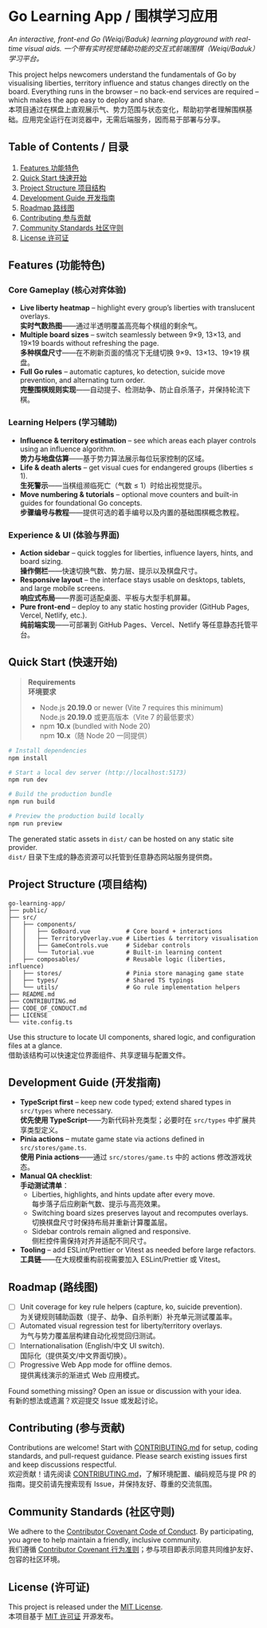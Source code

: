 # Go Learning App / 围棋学习应用

*An interactive, front-end Go (Weiqi/Baduk) learning playground with real-time visual aids.*
*一个带有实时视觉辅助功能的交互式前端围棋（Weiqi/Baduk）学习平台。*

This project helps newcomers understand the fundamentals of Go by visualising liberties, territory influence and status changes directly on the board. Everything runs in the browser – no back-end services are required – which makes the app easy to deploy and share.  
本项目通过在棋盘上直观展示气、势力范围与状态变化，帮助初学者理解围棋基础。应用完全运行在浏览器中，无需后端服务，因而易于部署与分享。

## Table of Contents / 目录

1. [Features 功能特色](#features-功能特色)
2. [Quick Start 快速开始](#quick-start-快速开始)
3. [Project Structure 项目结构](#project-structure-项目结构)
4. [Development Guide 开发指南](#development-guide-开发指南)
5. [Roadmap 路线图](#roadmap-路线图)
6. [Contributing 参与贡献](#contributing-参与贡献)
7. [Community Standards 社区守则](#community-standards-社区守则)
8. [License 许可证](#license-许可证)

## Features (功能特色)

### Core Gameplay (核心对弈体验)

- **Live liberty heatmap** – highlight every group’s liberties with translucent overlays.  
  **实时气数热图**——通过半透明覆盖高亮每个棋组的剩余气。
- **Multiple board sizes** – switch seamlessly between 9×9, 13×13, and 19×19 boards without refreshing the page.  
  **多种棋盘尺寸**——在不刷新页面的情况下无缝切换 9×9、13×13、19×19 棋盘。
- **Full Go rules** – automatic captures, ko detection, suicide move prevention, and alternating turn order.  
  **完整围棋规则实现**——自动提子、检测劫争、防止自杀落子，并保持轮流下棋。

### Learning Helpers (学习辅助)

- **Influence & territory estimation** – see which areas each player controls using an influence algorithm.  
  **势力与地盘估算**——基于势力算法展示每位玩家控制的区域。
- **Life & death alerts** – get visual cues for endangered groups (liberties ≤ 1).  
  **生死警示**——当棋组濒临死亡（气数 ≤ 1）时给出视觉提示。
- **Move numbering & tutorials** – optional move counters and built-in guides for foundational Go concepts.  
  **步骤编号与教程**——提供可选的着手编号以及内置的基础围棋概念教程。

### Experience & UI (体验与界面)

- **Action sidebar** – quick toggles for liberties, influence layers, hints, and board sizing.  
  **操作侧栏**——快速切换气数、势力层、提示以及棋盘尺寸。
- **Responsive layout** – the interface stays usable on desktops, tablets, and large mobile screens.  
  **响应式布局**——界面可适配桌面、平板与大型手机屏幕。
- **Pure front-end** – deploy to any static hosting provider (GitHub Pages, Vercel, Netlify, etc.).  
  **纯前端实现**——可部署到 GitHub Pages、Vercel、Netlify 等任意静态托管平台。

## Quick Start (快速开始)

> **Requirements**  
> **环境要求**
>
> - Node.js **20.19.0** or newer (Vite 7 requires this minimum)  
>   Node.js **20.19.0** 或更高版本（Vite 7 的最低要求）
> - npm **10.x** (bundled with Node 20)  
>   npm **10.x**（随 Node 20 一同提供）

```bash
# Install dependencies
npm install

# Start a local dev server (http://localhost:5173)
npm run dev

# Build the production bundle
npm run build

# Preview the production build locally
npm run preview
```

The generated static assets in `dist/` can be hosted on any static site provider.  
`dist/` 目录下生成的静态资源可以托管到任意静态网站服务提供商。

## Project Structure (项目结构)

```
go-learning-app/
├── public/
├── src/
│   ├── components/
│   │   ├── GoBoard.vue          # Core board + interactions
│   │   ├── TerritoryOverlay.vue # Liberties & territory visualisation
│   │   ├── GameControls.vue     # Sidebar controls
│   │   └── Tutorial.vue         # Built-in learning content
│   ├── composables/             # Reusable logic (liberties, influence)
│   ├── stores/                  # Pinia store managing game state
│   ├── types/                   # Shared TS typings
│   └── utils/                   # Go rule implementation helpers
├── README.md
├── CONTRIBUTING.md
├── CODE_OF_CONDUCT.md
├── LICENSE
└── vite.config.ts
```

Use this structure to locate UI components, shared logic, and configuration files at a glance.  
借助该结构可以快速定位界面组件、共享逻辑与配置文件。

## Development Guide (开发指南)

- **TypeScript first** – keep new code typed; extend shared types in `src/types` where necessary.  
  **优先使用 TypeScript**——为新代码补充类型；必要时在 `src/types` 中扩展共享类型定义。
- **Pinia actions** – mutate game state via actions defined in `src/stores/game.ts`.  
  **使用 Pinia actions**——通过 `src/stores/game.ts` 中的 actions 修改游戏状态。
- **Manual QA checklist**:  
  **手动测试清单**：
  - Liberties, highlights, and hints update after every move.  
    每步落子后应刷新气数、提示与高亮效果。
  - Switching board sizes preserves layout and recomputes overlays.  
    切换棋盘尺寸时保持布局并重新计算覆盖层。
  - Sidebar controls remain aligned and responsive.  
    侧栏控件需保持对齐并适配不同尺寸。
- **Tooling** – add ESLint/Prettier or Vitest as needed before large refactors.  
  **工具链**——在大规模重构前视需要加入 ESLint/Prettier 或 Vitest。

## Roadmap (路线图)

- [ ] Unit coverage for key rule helpers (capture, ko, suicide prevention).  
      为关键规则辅助函数（提子、劫争、自杀判断）补充单元测试覆盖率。
- [ ] Automated visual regression test for liberty/territory overlays.  
      为气与势力覆盖层构建自动化视觉回归测试。
- [ ] Internationalisation (English/中文 UI switch).  
      国际化（提供英文/中文界面切换）。
- [ ] Progressive Web App mode for offline demos.  
      提供离线演示的渐进式 Web 应用模式。

Found something missing? Open an issue or discussion with your idea.  
有新的想法或遗漏？欢迎提交 Issue 或发起讨论。

## Contributing (参与贡献)

Contributions are welcome! Start with [CONTRIBUTING.md](./CONTRIBUTING.md) for setup, coding standards, and pull-request guidance. Please search existing issues first and keep discussions respectful.  
欢迎贡献！请先阅读 [CONTRIBUTING.md](./CONTRIBUTING.md)，了解环境配置、编码规范与提 PR 的指南。提交前请先搜索现有 Issue，并保持友好、尊重的交流氛围。

## Community Standards (社区守则)

We adhere to the [Contributor Covenant Code of Conduct](./CODE_OF_CONDUCT.md). By participating, you agree to help maintain a friendly, inclusive community.  
我们遵循 [Contributor Covenant 行为准则](./CODE_OF_CONDUCT.md)；参与项目即表示同意共同维护友好、包容的社区环境。

## License (许可证)

This project is released under the [MIT License](./LICENSE).  
本项目基于 [MIT 许可证](./LICENSE) 开源发布。
